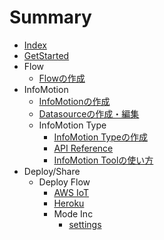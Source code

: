 # Summary

* [Index](README.md)
* [GetStarted](GetStarted/index.md)
* Flow
  * [Flowの作成](Flow/CreateFlow.md)
* InfoMotion
  * [InfoMotionの作成](InfoMotion/CreateFirstInfoMotion.md)
  * [Datasourceの作成・編集](InfoMotion/CreateDataSource.md)
  * InfoMotion Type
    * [InfoMotion Typeの作成](InfoMotionType/CreateInfoMotionType.md)
    * [API Reference](InfoMotionType/APIReference.md)
    * [InfoMotion Toolの使い方](InfoMotionType/InfoMotionTool.md)
* Deploy/Share
  * Deploy Flow
    * [AWS IoT](Deploy/DeployFlow/AWSIoT/index.md)
    * [Heroku](Deploy/DeployFlow/Heroku/index.md)
    * Mode Inc
      * [settings](Deploy/DeployFlow/Mode/Settings.md)